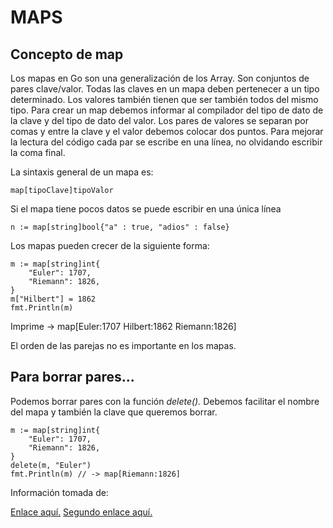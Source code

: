 <h1>MAPS</h1>

<h2>Concepto de map</h2>

<p>Los mapas en Go son una generalización de los Array. Son conjuntos de pares clave/valor. Todas las claves en un mapa deben pertenecer a un tipo determinado. Los valores también tienen que ser también todos del mismo tipo. Para crear un map debemos informar al compilador del tipo de dato de la clave y del tipo de dato del valor. Los pares de valores se separan por comas y entre la clave y el valor debemos colocar dos puntos.
Para mejorar la lectura del código cada par se escribe en una línea, no olvidando escribir la coma final.</p>

<p>La sintaxis general de un mapa es: </p>

<code>map[tipoClave]tipoValor</code>

<p>Si el mapa tiene pocos datos se puede escribir en una única línea</p>

<code>n := map[string]bool{"a" : true, "adios" : false}</code>

<p>Los mapas pueden crecer de la siguiente forma: </p>

```
m := map[string]int{
    "Euler": 1707,
    "Riemann": 1826,
}
m["Hilbert"] = 1862
fmt.Println(m)
```
<p>Imprime -> map[Euler:1707 Hilbert:1862 Riemann:1826]</p>

<p>El orden de las parejas no es importante en los mapas.</p>

<h2>Para borrar pares...</h2>

<p>Podemos borrar pares con la función <em>delete().</em> Debemos facilitar el nombre del mapa y también la clave que queremos borrar.</p>
 
```
m := map[string]int{
    "Euler": 1707,
    "Riemann": 1826,
}
delete(m, "Euler")
fmt.Println(m) // -> map[Riemann:1826]
```


<p> Información tomada de: </p>
<a href="https://awebytes.files.wordpress.com/2020/10/librov1.pdf">Enlace aquí.</a>
<a href="http://memoriascimted.com/wp-content/uploads/2021/08/Programacion-estructurada-en-Go-lang.pdf">Segundo enlace aquí.</a>